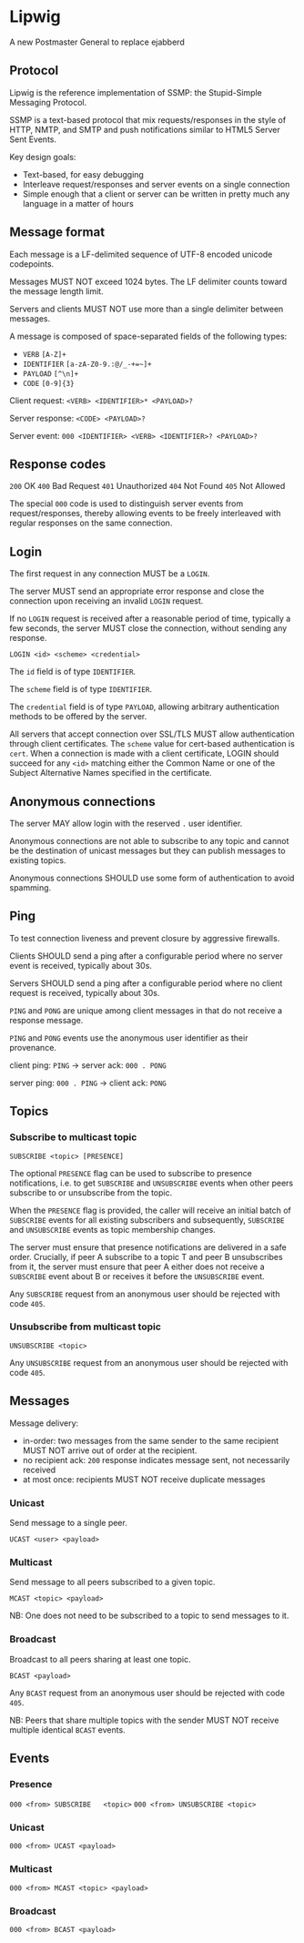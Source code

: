 Lipwig
======

A new Postmaster General to replace ejabberd


Protocol
--------

Lipwig is the reference implementation of SSMP: the Stupid-Simple Messaging Protocol.

SSMP is a text-based protocol that mix requests/responses in the style of HTTP, NMTP,
and SMTP and push notifications similar to HTML5 Server Sent Events.

Key design goals:
  - Text-based, for easy debugging
  - Interleave request/responses and server events on a single connection
  - Simple enough that a client or server can be written in pretty much any language
    in a matter of hours


## Message format

Each message is a LF-delimited sequence of UTF-8 encoded unicode codepoints.

Messages MUST NOT exceed 1024 bytes. The LF delimiter counts toward the message
length limit.

Servers and clients MUST NOT use more than a single delimiter between messages.

A message is composed of space-separated fields of the following types:

  - `VERB`       `[A-Z]+`
  - `IDENTIFIER` `[a-zA-Z0-9.:@/_-+=~]+`
  - `PAYLOAD`    `[^\n]+`
  - `CODE`       `[0-9]{3}`


Client request: `<VERB> <IDENTIFIER>* <PAYLOAD>?`

Server response: `<CODE> <PAYLOAD>?`

Server event: `000 <IDENTIFIER> <VERB> <IDENTIFIER>? <PAYLOAD>?`


## Response codes

`200` OK
`400` Bad Request
`401` Unauthorized
`404` Not Found
`405` Not Allowed

The special `000` code is used to distinguish server events from request/responses,
thereby allowing events to be freely interleaved with regular responses on the same
connection.

## Login

The first request in any connection MUST be a `LOGIN`.

The server MUST send an appropriate error response and close the connection upon
receiving an invalid `LOGIN` request.

If no `LOGIN` request is received after a reasonable period of time, typically a
few seconds, the server MUST close the connection, without sending any response.

`LOGIN <id> <scheme> <credential>`

The `id` field is of type `IDENTIFIER`.

The `scheme` field is of type `IDENTIFIER`.

The `credential` field is of type `PAYLOAD`, allowing arbitrary authentication
methods to be offered by the server.

All servers that accept connection over SSL/TLS MUST allow authentication through
client certificates. The `scheme` value for cert-based authentication is `cert`.
When a connection is made with a client certificate, LOGIN should succeed for any
`<id>` matching either the Common Name or one of the Subject Alternative Names
specified in the certificate.


## Anonymous connections

The server MAY allow login with the reserved `.` user identifier.

Anonymous connections are not able to subscribe to any topic and cannot be the
destination of unicast messages but they can publish messages to existing
topics.

Anonymous connections SHOULD use some form of authentication to avoid spamming.

## Ping

To test connection liveness and prevent closure by aggressive firewalls.

Clients SHOULD send a ping after a configurable period where no server event
is received, typically about 30s.

Servers SHOULD send a ping after a configurable period where no client request
is received, typically about 30s.

`PING` and `PONG` are unique among client messages in that do not receive a
response message.

`PING` and `PONG` events use the anonymous user identifier as their provenance.

client ping: `PING` -> server ack: `000 . PONG`

server ping: `000 . PING` -> client ack: `PONG`


## Topics

### Subscribe to multicast topic

`SUBSCRIBE <topic> [PRESENCE]`

The optional `PRESENCE` flag can be used to subscribe to presence notifications,
i.e. to get `SUBSCRIBE` and `UNSUBSCRIBE` events when other peers subscribe to or
unsubscribe from the topic.

When the `PRESENCE` flag is provided, the caller will receive an initial batch of
`SUBSCRIBE` events for all existing subscribers and subsequently, `SUBSCRIBE`
and `UNSUBSCRIBE` events as topic membership changes.

The server must ensure that presence notifications are delivered in a safe order.
Crucially, if peer A subscribe to a topic T and peer B unsubscribes from it, the
server must ensure that peer A either does not receive a `SUBSCRIBE` event about B
or receives it before the `UNSUBSCRIBE` event.

Any `SUBSCRIBE` request from an anonymous user should be rejected with code `405`.

### Unsubscribe from multicast topic

`UNSUBSCRIBE <topic>`

Any `UNSUBSCRIBE` request from an anonymous user should be rejected with code `405`.

## Messages

Message delivery:
  - in-order: two messages from the same sender to the same recipient MUST NOT arrive
    out of order at the recipient.
  - no recipient ack: `200` response indicates message sent, not necessarily received
  - at most once: recipients MUST NOT receive duplicate messages

### Unicast

Send message to a single peer.

`UCAST <user> <payload>`

### Multicast

Send message to all peers subscribed to a given topic.

`MCAST <topic> <payload>`

NB: One does not need to be subscribed to a topic to send messages to it.

### Broadcast

Broadcast to all peers sharing at least one topic.

`BCAST <payload>`

Any `BCAST` request from an anonymous user should be rejected with code `405`.

NB: Peers that share multiple topics with the sender MUST NOT receive
multiple identical `BCAST` events.

## Events


### Presence

`000 <from> SUBSCRIBE   <topic>`
`000 <from> UNSUBSCRIBE <topic>`

### Unicast

`000 <from> UCAST <payload>`

### Multicast

`000 <from> MCAST <topic> <payload>`

### Broadcast

`000 <from> BCAST <payload>`

